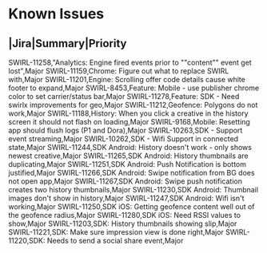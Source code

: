 # Known Issues

|Jira|Summary|Priority
-----------------------
SWIRL-11258,"Analytics: Engine fired events prior to ""content"" event get lost",Major
SWIRL-11159,Chrome: Figure out what to replace SWIRL with,Major
SWIRL-11201,Engine: Scrolling offer code details cause white footer to expand,Major
SWIRL-8453,Feature: Mobile - use publisher chrome color to set carrier/status bar,Major
SWIRL-11278,Feature: SDK - Need swirlx improvements for geo,Major
SWIRL-11212,Geofence: Polygons do not work,Major
SWIRL-11188,History: When you click a creative in the history screen it should not flash on loading,Major
SWIRL-9168,Mobile: Resetting app should flush logs (P1 and Dora),Major
SWIRL-10263,SDK - Support event streaming,Major
SWIRL-10262,SDK - Wifi Support in connected state,Major
SWIRL-11244,SDK Android: History doesn't work - only shows newest creative,Major
SWIRL-11265,SDK Android: History thumbnails are duplicating,Major
SWIRL-11251,SDK Android: Push Notification is bottom justified,Major
SWIRL-11266,SDK Android: Swipe notification from BG does not open app,Major
SWIRL-11267,SDK Android: Swipe push notification creates two history thumbnails,Major
SWIRL-11230,SDK Android: Thumbnail images don't show in history,Major
SWIRL-11247,SDK Android: Wifi isn't working,Major
SWIRL-11250,SDK iOS: Getting geofence content well out of the geofence radius,Major
SWIRL-11280,SDK iOS: Need RSSI values to show,Major
SWIRL-11203,SDK: History thumbnails showing slip,Major
SWIRL-11221,SDK: Make sure impression view is done right,Major
SWIRL-11220,SDK: Needs to send a social share event,Major
